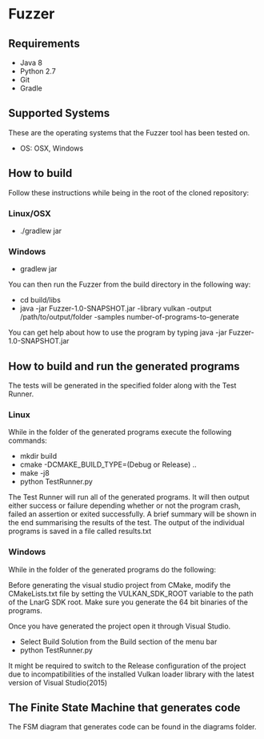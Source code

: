Fuzzer
=======
Requirements
-----------
* Java 8
* Python 2.7
* Git
* Gradle

Supported Systems
-----------
These are the operating systems that the Fuzzer tool has been tested on.

* OS: OSX, Windows

How to build
-----------
Follow these instructions while being in the root of the cloned repository:

### Linux/OSX
* ./gradlew jar

### Windows
* gradlew jar

You can then run the Fuzzer from the build directory in the following way:

* cd build/libs
* java -jar Fuzzer-1.0-SNAPSHOT.jar -library vulkan -output /path/to/output/folder -samples number-of-programs-to-generate

You can get help about how to use the program by typing java -jar Fuzzer-1.0-SNAPSHOT.jar


How to build and run the generated programs
-----------
The tests will be generated in the specified folder along with the Test Runner.

### Linux
While in the folder of the generated programs execute the following commands:

* mkdir build
* cmake -DCMAKE_BUILD_TYPE=(Debug or Release) ..
* make -j8
* python TestRunner.py

The Test Runner will run all of the generated programs.
It will then output either success or failure depending whether or not the
program crash, failed an assertion or exited successfully. A brief summary will
be shown in the end summarising the results of the test. The output of the
individual programs is saved in a file called results.txt

### Windows
While in the folder of the generated programs do the following:

Before generating the visual studio project from CMake, modify the CMakeLists.txt
file by setting the VULKAN_SDK_ROOT variable to the path of the LnarG SDK root.
Make sure you generate the 64 bit binaries of the programs.

Once you have generated the project open it through Visual Studio.
* Select Build Solution from the Build section of the menu bar
* python TestRunner.py

It might be required to switch to the Release configuration of the project
due to incompatibilities of the installed Vulkan loader library with the latest
version of Visual Studio(2015)

The Finite State Machine that generates code
-----------
The FSM diagram that generates code can be found in the diagrams folder.
